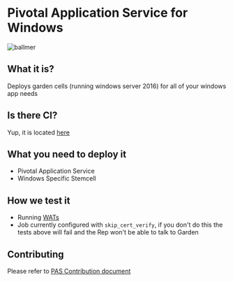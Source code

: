 # Pivotal Application Service for Windows

![ballmer](http://i.giphy.com/mwDdHHKyuHe6c.gif)

## What it is?

Deploys garden cells (running windows server 2016) for all of your windows app needs

## Is there CI?

Yup, it is located [here](https://releng.ci.cf-app.com/?search=wrt)

## What you need to deploy it

- Pivotal Application Service
- Windows Specific Stemcell

## How we test it

- Running [WATs](https://github.com/cloudfoundry/wats)
- Job currently configured with `skip_cert_verify`, if you don't do this the tests above will fail and the Rep won't be able to talk to Garden

## Contributing

Please refer to [PAS Contribution document](https://github.com/pivotal-cf/p-runtime/blob/master/CONTRIBUTING.md)
